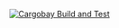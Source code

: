 [![Cargobay Build and Test](https://github.com/picardrulez/cargobay/actions/workflows/go.yml/badge.svg)](https://github.com/picardrulez/cargobay/actions/workflows/go.yml)
